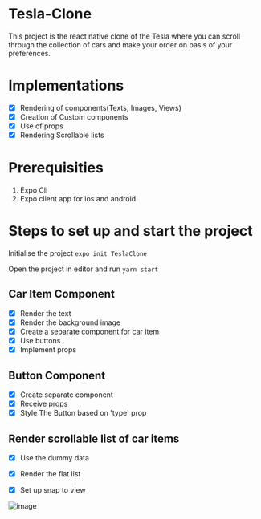 # Tesla-Clone
This project is the react native clone of the Tesla where you can scroll through the collection of cars and make your order on basis of your preferences. 


# Implementations
- [X] Rendering of components(Texts, Images, Views)
- [X] Creation of Custom components
- [X] Use of props
- [X] Rendering Scrollable lists

# Prerequisities
1. Expo Cli
2. Expo client app for ios and android

# Steps to set up and start the project

Initialise the project
`expo init TeslaClone`

Open the project in editor and run
 `yarn start`

Car Item Component
------------------
- [X] Render the text
- [X] Render the background image
- [X] Create a separate component for car item
- [X] Use buttons
- [X] Implement props

Button Component
----------------
- [X] Create separate component
- [X] Receive props
- [X] Style The Button based on 'type' prop

Render scrollable list of car items
------------------------------------
- [X] Use the dummy data
- [X] Render the flat list
- [X] Set up snap to view



![image](https://user-images.githubusercontent.com/59149614/128904840-49766028-b5de-41f3-b307-ee1f92ae968b.png)
